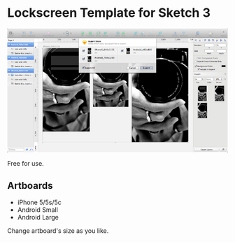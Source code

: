 # Lockscreen Template for Sketch 3

![Artboards](https://raw.githubusercontent.com/gaspanik/lockscreen-wallpaper-sketch/master/readme.png)

Free for use.

## Artboards

* iPhone 5/5s/5c
* Android Small
* Android Large

Change artboard's size as you like.
